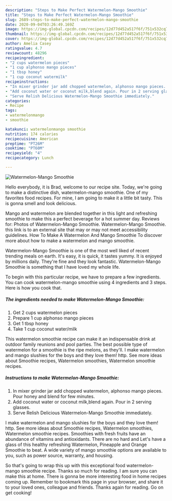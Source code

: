 ```yaml
---
description: "Steps to Make Perfect Watermelon-Mango Smoothie"
title: "Steps to Make Perfect Watermelon-Mango Smoothie"
slug: 2689-steps-to-make-perfect-watermelon-mango-smoothie
date: 2020-09-04T03:26:49.169Z
image: https://img-global.cpcdn.com/recipes/12d77d452a517f6f/751x532cq70/watermelon-mango-smoothie-recipe-main-photo.jpg
thumbnail: https://img-global.cpcdn.com/recipes/12d77d452a517f6f/751x532cq70/watermelon-mango-smoothie-recipe-main-photo.jpg
cover: https://img-global.cpcdn.com/recipes/12d77d452a517f6f/751x532cq70/watermelon-mango-smoothie-recipe-main-photo.jpg
author: Amelia Casey
ratingvalue: 4.7
reviewcount: 48296
recipeingredient:
- "2 cups watermelon pieces"
- "1 cup alphonso mango pieces"
- "1 tbsp honey"
- "1 cup coconut watermilk"
recipeinstructions:
- "In mixer grinder jar add chopped watermelon, alphonso mango pieces. Pour honey and blend for few minutes."
- "Add coconut water or coconut milk,blend again. Pour in 2 serving glasses."
- "Serve Relish Delicious Watermelon-Mango Smoothie immediately."
categories:
- Recipe
tags:
- watermelonmango
- smoothie

katakunci: watermelonmango smoothie 
nutrition: 174 calories
recipecuisine: American
preptime: "PT26M"
cooktime: "PT60M"
recipeyield: "4"
recipecategory: Lunch

---
```



![Watermelon-Mango Smoothie](https://img-global.cpcdn.com/recipes/12d77d452a517f6f/751x532cq70/watermelon-mango-smoothie-recipe-main-photo.jpg)

Hello everybody, it is Brad, welcome to our recipe site. Today, we're going to make a distinctive dish, watermelon-mango smoothie. One of my favorites food recipes. For mine, I am going to make it a little bit tasty. This is gonna smell and look delicious.

Mango and watermelon are blended together in this light and refreshing smoothie to make this a perfect beverage for a hot summer day. Reviews for: Photos of Watermelon-Mango Smoothie. Watermelon-Mango Smoothie. this link is to an external site that may or may not meet accessibility guidelines. How To Make A Watermelon And Mango Smoothie To discover more about how to make a watermelon and mango smoothie.

Watermelon-Mango Smoothie is one of the most well liked of recent trending meals on earth. It's easy, it is quick, it tastes yummy. It is enjoyed by millions daily. They're fine and they look fantastic. Watermelon-Mango Smoothie is something that I have loved my whole life.


To begin with this particular recipe, we have to prepare a few ingredients. You can cook watermelon-mango smoothie using 4 ingredients and 3 steps. Here is how you cook that.

<!--inarticleads1-->

##### The ingredients needed to make Watermelon-Mango Smoothie:

1. Get 2 cups watermelon pieces
1. Prepare 1 cup alphonso mango pieces
1. Get 1 tbsp honey
1. Take 1 cup coconut water/milk


This watermelon smoothie recipe can make it an indispensable drink at outdoor family reunions and pool parties. The best possible type of watermelon for a smoothie is the ripe melons, as they&#39;ll. I make watermelon and mango slushies for the boys and they love them! http. See more ideas about Smoothie recipes, Watermelon smoothies, Watermelon smoothie recipes. 

<!--inarticleads2-->

##### Instructions to make Watermelon-Mango Smoothie:

1. In mixer grinder jar add chopped watermelon, alphonso mango pieces. Pour honey and blend for few minutes.
1. Add coconut water or coconut milk,blend again. Pour in 2 serving glasses.
1. Serve Relish Delicious Watermelon-Mango Smoothie immediately.


I make watermelon and mango slushies for the boys and they love them! http. See more ideas about Smoothie recipes, Watermelon smoothies, Watermelon smoothie recipes. Smoothies with fresh fruits have an abundance of vitamins and antioxidants. There are no hard and Let&#39;s have a glass of this healthy refreshing Watermelon, Pineapple and Orange Smoothie to beat. A wide variety of mango smoothie options are available to you, such as power source, warranty, and housing. 

So that's going to wrap this up with this exceptional food watermelon-mango smoothie recipe. Thanks so much for reading. I am sure you can make this at home. There is gonna be more interesting food in home recipes coming up. Remember to bookmark this page in your browser, and share it to your loved ones, colleague and friends. Thanks again for reading. Go on get cooking!
